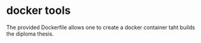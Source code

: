 # docker tools

The provided Dockerfile allows one to create a docker container taht builds the diploma thesis.
